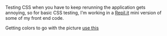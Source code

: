 Testing CSS when you have to keep rerunning the application gets annoying, so for basic CSS testing, I'm working in a [Repil.it](https://repl.it/@Tw1stedRain/frontend-testing) mini version of some of my front end code.

Getting colors to go with the picture [use this](https://www.canva.com/colors/color-palette-generator/)
